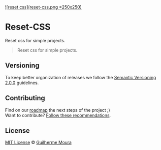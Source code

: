 [![reset css](reset-css.png =250x250)](https://github.com/guilhermerm/reset-css/)

# Reset-CSS
Reset css for simple projects.

> Reset css for simple projects.

## Versioning

To keep better organization of releases we follow the [Semantic Versioning 2.0.0](http://semver.org/) guidelines.

## Contributing
Find on our [roadmap](https://github.com/guilhermerm/reset-css/issues) the next steps of the project ;)
<br>
Want to contribute? [Follow these recommendations](https://github.com/guilhermerm/reset-css/blob/master/CONTRIBUTING.md).

## License
[MIT License](https://github.com/guilhermerm/reset-css/blob/master/LICENSE) © [Guilherme Moura](http://guilhermemoura.com.br/)
